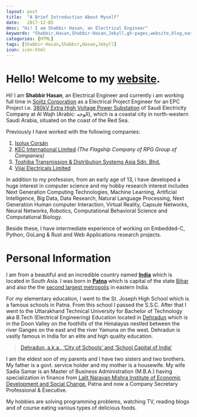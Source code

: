 ```yaml
---
layout: post
title:  "A Brief Introduction About Myself"
date:   2017-12-05
desc: "Hi! I am Shabbir Hasan, an Electrical Engineer"
keywords: "Shabbir,Hasan,Shabbir-Hasan,Jekyll,gh-pages,website,blog,easy"
categories: [HTML]
tags: [Shabbir-Hasan,Shabbir,Hasan,Jekyll]
icon: icon-html
---
```

# Hello! Welcome to my [website](https://www.shabbir.pw/).

Hi!  I am **Shabbir Hasan**, an Electrical Engineer and currently i am working full time in [Sojitz Corporation](https://www.sojitz.com/en/) as a Electrical Project Engineer for an EPC Project i.e. [380kV Extra High Voltage Power Substation](https://goo.gl/maps/1iXuq3x6TeF2) of Saudi Electricity Company at Al Wajh (Arabic: الوجه‎), which is a coastal city in north-western Saudi Arabia, situated on the coast of the Red Sea. 

Previously I have worked with the following companies:
 1. [Isolux Corsán](http://www.isoluxcorsan.com/en/)
 2. [KEC International Limited](http://www.kecrpg.com/) *(The Flagship Company of RPG Group of Companies)*
 3. [Toshiba Transmission & Distribution Systems Asia Sdn. Bhd.](http://toshiba-ttda.com/)
 4. [Vijai Electricals Limited](http://www.vijaielectricals.com/)

In addition to my profession, from an early age of 13, i have developed a huge interest in computer science and my hobby research interest includes Next Generation Computing Technologies, Machine Learning, Artificial Intelligence, Big Data, Data Research, Natural Language Processing, Next Generation Human computer Interaction, Virtual Reality, Capsule Networks, Neural Networks, Robotics, Computational Behavioral Science and Computational Biology. 

Beside these, I have intermediate experience of working on Embedded-C, Python, GoLang & Rust  and Web Applications research projects.


# Personal Information
I am from a beautiful and an incredible country named **[India](https://theculturetrip.com/asia/india/articles/the-10-most-beautiful-states-in-india-you-should-visit/)** which is located in South Asia. I was born in **[Patna](https://goo.gl/teSpdG)** which is capital of the state [Bihar](https://en.wikipedia.org/wiki/History_of_Bihar) and also the the [second largest metropolis](https://en.wikipedia.org/wiki/History_of_Patna) in eastern India.

For my elementary education, I went to the St. Joseph High School which is a famous schools in Patna. From this school I passed the S.S.C. After that I went to the Uttarakhand Technical University for Bachelor of Technology aka B.Tech (Electrical Engineering) Education located in [Dehradun](https://en.wikipedia.org/wiki/Dehradun) which is in the Doon Valley on the foothills of the Himalayas nestled between the river Ganges on the east and the river Yamuna on the west. Dehradun is vastly famous in India for an elite and high quality education. 

> [Dehradun, a.k.a., ‘City of Schools’ and ‘School Capital of India’](http://dehradunhillsacademy.co.in/reasons-to-study-in-dehradun/)

I am the eldest son of my parents and I have two sisters and two brothers. My father is a govt. service holder and my mother is a housewife. My wife Sadia Samar is an Master of Business Administration (M.B.A.) having specialization in finance  from [Lalit Narayan Mishra Institute of Economic Development and Social Change](http://www.lnmipat.ac.in/), Patna and now a Company Secretary Professional & Executive. 

My hobbies are solving programming problems, watching TV, reading blogs and of course eating various types of delicious foods.
<!--stackedit_data:
eyJoaXN0b3J5IjpbMTA1Mzk3NDkzNF19
-->
